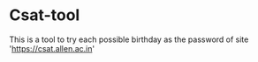 # Csat-tool
This is a tool to try each possible birthday as the password of  site 'https://csat.allen.ac.in' 
